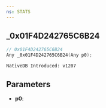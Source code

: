 ```yaml
---
ns: STATS
---
```

## _0x01F4D242765C6B24

```c
// 0x01F4D242765C6B24
Any _0x01F4D242765C6B24(Any p0);
```

```
NativeDB Introduced: v1207
```

## Parameters
* **p0**:
